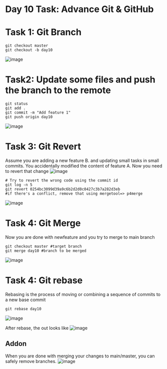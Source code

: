 # Day 10 Task: Advance Git & GitHub

# Task 1: Git Branch
```
git checkout master
git checkout -b day10
```
![image](https://github.com/paragpallavsingh/90DaysOfDevOps/assets/40052830/5fc9ba30-4159-41fb-96c8-4f17f1aebf71)


# Task2: Update some files and push the branch to the remote
```
git status
git add .
git commit -m "Add feature 1"
git push origin day10
```
![image](https://github.com/paragpallavsingh/90DaysOfDevOps/assets/40052830/ddca6e76-2dd7-44f2-9541-7c26abc06402)

# Task 3: Git Revert

Assume you are adding a new feature B. and updating small tasks in small commits. 
You accidentally modified the content of feature A. Now you need to revert that change
![image](https://github.com/paragpallavsingh/90DaysOfDevOps/assets/40052830/848ee298-3dd8-4f01-b364-5bf5fcb87c36)

```
# Try to revert the wrong code using the commit id
git log -n 5
git revert 0254bc3099d39a9c6b2d2d0c0427c3b7a282d3eb
#if there's a conflict, remove that using mergetool=> p4merge
```
![image](https://github.com/paragpallavsingh/90DaysOfDevOps/assets/40052830/cc6cf745-1376-4dae-8c96-7d4e0d3df941)
# Task 4: Git Merge
Now you are done with newfeature and you try to merge to main branch
```
git checkout master #target branch
git merge day10 #branch to be merged
```
![image](https://github.com/paragpallavsingh/90DaysOfDevOps/assets/40052830/23f471fa-efe6-40f5-a1ff-9afb7aecbdad)

# Task 4: Git rebase
Rebasing is the process of moving or combining a sequence of commits to a new base commit
```
git rebase day10
```
![image](https://github.com/paragpallavsingh/90DaysOfDevOps/assets/40052830/27974a81-39e5-42aa-83e3-d18bed621244)

After rebase, the out looks like
![image](https://github.com/paragpallavsingh/90DaysOfDevOps/assets/40052830/c82da8b0-e591-458f-92e0-78b75c515696)

## Addon
When you are done with merging your changes to main/master, you can safely remove branches.
![image](https://github.com/paragpallavsingh/90DaysOfDevOps/assets/40052830/fa3fdc02-7b52-4bb8-9230-b9a5b09412ec)

